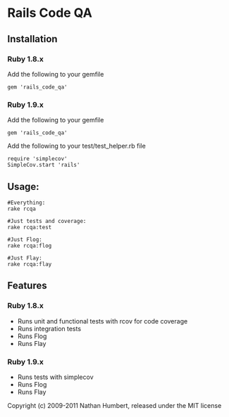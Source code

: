 # Rails Code QA

## Installation

### Ruby 1.8.x
Add the following to your gemfile

	gem 'rails_code_qa'

### Ruby 1.9.x
Add the following to your gemfile

	gem 'rails_code_qa'

Add the following to your test/test_helper.rb file

	require 'simplecov'
	SimpleCov.start 'rails'

## Usage:

	#Everything:
	rake rcqa
	
	#Just tests and coverage:
	rake rcqa:test
	
	#Just Flog:
	rake rcqa:flog
	
	#Just Flay:
	rake rcqa:flay

## Features
### Ruby 1.8.x

* Runs unit and functional tests with rcov for code coverage 
* Runs integration tests
* Runs Flog
* Runs Flay

### Ruby 1.9.x

* Runs tests with simplecov
* Runs Flog
* Runs Flay



Copyright (c) 2009-2011 Nathan Humbert, released under the MIT license
